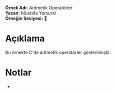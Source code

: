**Örnek Adı:** Aritmetik Operatörler <br>
**Yazan:** Mustafa Yemural <br>
**Örneğin Seviyesi:** :large_blue_circle: <br>
# Açıklama #
<p>Bu örnekte C'de aritmetik operatörler gösterilmiştir.</p>

# Notlar #
- 
